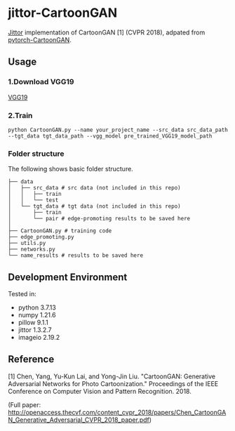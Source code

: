 # jittor-CartoonGAN
[Jittor](https://github.com/Jittor/Jittor) implementation of CartoonGAN [1] (CVPR 2018), adpated from [pytorch-CartoonGAN](https://github.com/znxlwm/pytorch-CartoonGAN).

## Usage
### 1.Download VGG19
[VGG19](https://download.pytorch.org/models/vgg19-dcbb9e9d.pth)

### 2.Train
```
python CartoonGAN.py --name your_project_name --src_data src_data_path --tgt_data tgt_data_path --vgg_model pre_trained_VGG19_model_path
```

### Folder structure
The following shows basic folder structure.
```
├── data
│   ├── src_data # src data (not included in this repo)
│   │   ├── train 
│   │   └── test
│   └── tgt_data # tgt data (not included in this repo)
│       ├── train 
│       └── pair # edge-promoting results to be saved here
│
├── CartoonGAN.py # training code
├── edge_promoting.py
├── utils.py
├── networks.py
└── name_results # results to be saved here
```

## Development Environment

Tested in:
* python 3.7.13
* numpy  1.21.6
* pillow 9.1.1
* jittor 1.3.2.7
* imageio 2.19.2

## Reference
[1] Chen, Yang, Yu-Kun Lai, and Yong-Jin Liu. "CartoonGAN: Generative Adversarial Networks for Photo Cartoonization." Proceedings of the IEEE Conference on Computer Vision and Pattern Recognition. 2018.

(Full paper: http://openaccess.thecvf.com/content_cvpr_2018/papers/Chen_CartoonGAN_Generative_Adversarial_CVPR_2018_paper.pdf)
